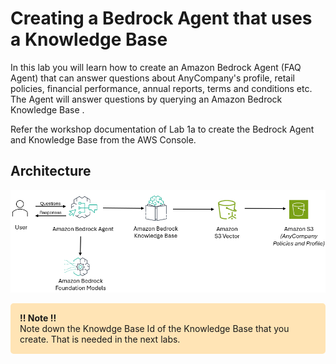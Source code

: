 # Creating a Bedrock Agent that uses a Knowledge Base

In this lab you will learn how to create an Amazon Bedrock Agent (FAQ Agent) that can answer questions about AnyCompany's profile, retail policies, financial performance, annual reports, terms and conditions etc. The Agent will answer questions by querying an Amazon Bedrock Knowledge Base .


Refer the workshop documentation of Lab 1a to create the Bedrock Agent and Knowledge Base from the AWS Console.

## Architecture
![Bedrock FAQ Agent Architecture](FAQBRAgent.png)


<div style="background-color: #FFE4B5; padding: 15px; border-radius: 5px; margin: 10px 0;">
<strong>!! Note !!</strong><br>
Note down the Knowdge Base Id of the Knowledge Base that you create. That is needed in the next labs.
</div>